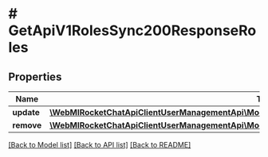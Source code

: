 # # GetApiV1RolesSync200ResponseRoles

## Properties

Name | Type | Description | Notes
------------ | ------------- | ------------- | -------------
**update** | [**\WebMIRocketChatApiClientUserManagementApi\Model\GetApiV1RolesSync200ResponseRolesUpdateInner[]**](GetApiV1RolesSync200ResponseRolesUpdateInner.md) |  | [optional]
**remove** | [**\WebMIRocketChatApiClientUserManagementApi\Model\GetApiV1RolesSync200ResponseRolesUpdateInner[]**](GetApiV1RolesSync200ResponseRolesUpdateInner.md) |  | [optional]

[[Back to Model list]](../../README.md#models) [[Back to API list]](../../README.md#endpoints) [[Back to README]](../../README.md)
